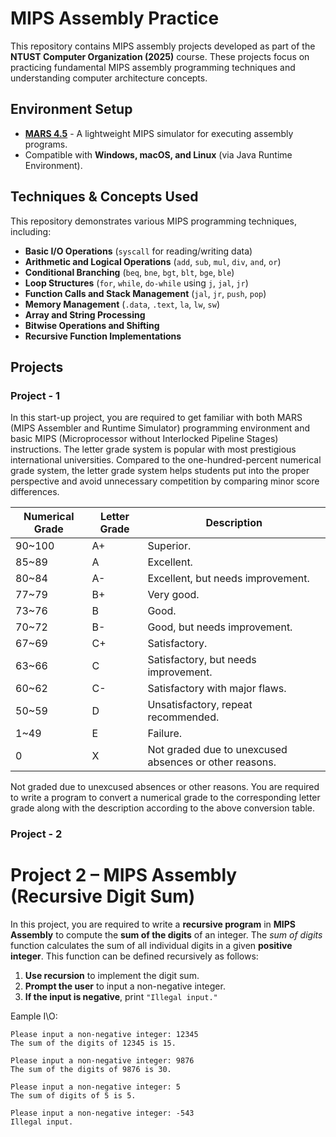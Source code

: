 # MIPS Assembly Practice

This repository contains MIPS assembly projects developed as part of the **NTUST Computer Organization (2025)** course. These projects focus on practicing fundamental MIPS assembly programming techniques and understanding computer architecture concepts.

## Environment Setup
- **[MARS 4.5](https://github.com/aeris170/MARS-Theme-Engine.git)** - A lightweight MIPS simulator for executing assembly programs.
- Compatible with **Windows, macOS, and Linux** (via Java Runtime Environment).

## Techniques & Concepts Used
This repository demonstrates various MIPS programming techniques, including:

- **Basic I/O Operations** (`syscall` for reading/writing data)
- **Arithmetic and Logical Operations** (`add`, `sub`, `mul`, `div`, `and`, `or`)
- **Conditional Branching** (`beq`, `bne`, `bgt`, `blt`, `bge`, `ble`)
- **Loop Structures** (`for`, `while`, `do-while` using `j`, `jal`, `jr`)
- **Function Calls and Stack Management** (`jal`, `jr`, `push`, `pop`)
- **Memory Management** (`.data`, `.text`, `la`, `lw`, `sw`)
- **Array and String Processing**
- **Bitwise Operations and Shifting**
- **Recursive Function Implementations**

## Projects

### Project - 1

In this start-up project, you are required to get familiar with both MARS (MIPS 
Assembler and Runtime Simulator) programming environment and basic MIPS 
(Microprocessor without Interlocked Pipeline Stages) instructions. 
The letter grade system is popular with most prestigious international universities. 
Compared to the one-hundred-percent numerical grade system, the letter grade system 
helps students put into the proper perspective and avoid unnecessary competition by 
comparing minor score differences. 

| Numerical Grade | Letter Grade | Description |
|---------------|-------------|------------------------------------------|
| 90~100       | A+          | Superior.                                |
| 85~89        | A           | Excellent.                               |
| 80~84        | A-          | Excellent, but needs improvement.        |
| 77~79        | B+          | Very good.                               |
| 73~76        | B           | Good.                                    |
| 70~72        | B-          | Good, but needs improvement.             |
| 67~69        | C+          | Satisfactory.                            |
| 63~66        | C           | Satisfactory, but needs improvement.     |
| 60~62        | C-          | Satisfactory with major flaws.           |
| 50~59        | D           | Unsatisfactory, repeat recommended.      |
| 1~49         | E           | Failure.                                 |
| 0            | X           | Not graded due to unexcused absences or other reasons. |


Not graded due to unexcused absences or other reasons. 
You are required to write a program to convert a numerical grade to the 
corresponding letter grade along with the description according to the above conversion 
table.

### Project - 2

# Project 2 – MIPS Assembly (Recursive Digit Sum)

In this project, you are required to write a **recursive program** in **MIPS Assembly** to compute the **sum of the digits** of an integer.
The *sum of digits* function calculates the sum of all individual digits in a given **positive integer**. This function can be defined recursively as follows:
1. **Use recursion** to implement the digit sum.
2. **Prompt the user** to input a non-negative integer.
3. **If the input is negative**, print `"Illegal input."`

Eample I\O:
```
Please input a non-negative integer: 12345
The sum of the digits of 12345 is 15.

Please input a non-negative integer: 9876
The sum of the digits of 9876 is 30.

Please input a non-negative integer: 5
The sum of digits of 5 is 5.

Please input a non-negative integer: -543
Illegal input.
```

